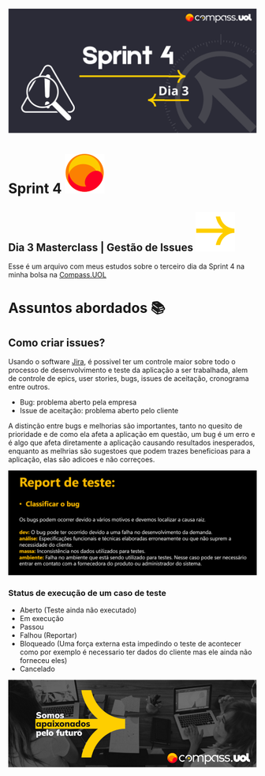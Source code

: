 ![Sprint 4, dia 3](img/readMeImg/S4d3Banner.svg)

# Sprint 4 ![Logo](img/readMeImg/smalllogouol.svg)
## Dia 3 Masterclass | Gestão de Issues ![Logo2](img/readMeImg/sd.svg)
Esse é um arquivo com meus estudos sobre o terceiro dia da Sprint 4 na minha bolsa na [Compass.UOL](https://compass.uol/en/about-us/)


# Assuntos abordados 📚

## Como criar issues?
Usando o software [Jira](https://www.atlassian.com/br/software/jira), é possivel ter um controle maior sobre todo o processo de desenvolvimento e teste da aplicação a ser trabalhada, alem de controle de epics, user stories, bugs, issues de aceitação, cronograma entre outros.

- Bug: problema aberto pela empresa
- Issue de aceitação: problema aberto pelo cliente

A distinção entre bugs e melhorias são importantes, tanto no quesito de prioridade e de como ela afeta a aplicação em questão, um bug é um erro e é algo que afeta diretamente a aplicação causando resultados inesperados, enquanto as melhrias são sugestoes que podem trazes beneficioas para a aplicação, elas são adicoes e não correçoes.

![Report de Testes](img/reportDeTeste.png)


### Status de execução de um caso de teste
- Aberto (Teste ainda não executado)
- Em execução
- Passou
- Falhou (Reportar)
- Bloqueado (Uma força externa esta impedindo o teste de acontecer como por exemplo é necessario ter dados do cliente mas ele ainda não forneceu eles)
- Cancelado 




![Rodapé](img/readMeImg/rodape.png)